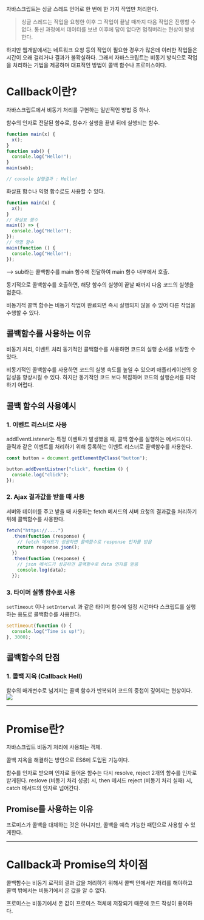 자바스크립트는 싱글 스레드 언어로 한 번에 한 가지 작업만 처리한다.

> 싱글 스레드는 작업을 요청한 이후 그 작업이 끝날 때까지 다음 작업은 진행할 수 없다. 통신 과정에서 데이터를 보낸 이후에 답이 없다면 멈춰버리는 현상이 발생한다.

하지만 웹개발에서는 네트워크 요청 등의 작업이 필요한 경우가 많은데 이러한 작업들은 시간이 오래 걸리거나 결과가 불확실하다.
그래서 자바스크립트는 비동기 방식으로 작업을 처리하는 기법을 제공하며 대표적인 방법이 콜백 함수나 프로미스이다.

# Callback이란?

자바스크립트에서 비동기 처리를 구현하는 일반적인 방법 중 하나.

함수의 인자로 전달된 함수로, 함수가 실행을 끝낸 뒤에 실행되는 함수.

```js
function main(x) {
  x();
}
function sub() {
  console.log("Hello!");
}
main(sub);

// console 실행결과 : Hello!
```

화살표 함수나 익명 함수로도 사용할 수 있다.

```js
function main(x) {
  x();
}
// 화살표 함수
main(() => {
  console.log("Hello!");
});
// 익명 함수
main(function () {
  console.log("Hello!");
});
```

--> sub라는 콜백함수를 main 함수에 전달하여 main 함수 내부에서 호출.

동기적으로 콜백함수를 호출하면, 해당 함수의 실행이 끝날 때까지 다음 코드의 실행을 멈춘다.

비동기적 콜백 함수는 비동기 작업이 완료되면 즉시 실행되지 않을 수 있어 다른 작업을 수행할 수 있다.

## 콜백함수를 사용하는 이유

비동기 처리, 이벤트 처리
동기적인 콜백함수를 사용하면 코드의 실행 순서를 보장할 수 있다.

비동기적인 콜백함수를 사용하면 코드의 실행 속도를 높일 수 있으며 애플리케이션의 응답성을 향상시킬 수 있다. 하지만 동기적인 코드 보다 복잡하며 코드의 실행순서를 파악하기 어렵다.

## 콜백 함수의 사용예시

### 1. 이벤트 리스너로 사용

addEventListener는 특정 이벤트가 발생했을 때, 콜백 함수를 실행하는 메서드이다.
클릭과 같은 이벤트를 처리하기 위해 등록하는 이벤트 리스너로 콜백함수를 사용한다.

```js
const button = document.getElementByClass("button");

button.addEventListner("click", function () {
  console.log("click");
});
```

### 2. Ajax 결과값을 받을 때 사용

서버와 데이터를 주고 받을 때 사용하는 fetch 메서드의 서버 요청의 결과값을 처리하기 위해 콜백함수를 사용한다.

```js
fetch("https://....")
  .then(function (response) {
    // fetch 메서드가 성공하면 콜백함수로 response 인자를 받음
    return response.json();
  })
  .then(function (response) {
    // json 메서드가 성공하면 콜백함수로 data 인자를 받음
    console.log(data);
  });
```

### 3. 타이머 실행 함수로 사용

`setTimeout` 이나 `setInterval` 과 같은 타이머 함수에 일정 시간마다 스크립트를 실행하는 용도로 콜백함수를 사용한다.

```js
setTimeout(function () {
  console.log("Time is up!");
}, 3000);
```

## 콜백함수의 단점

### 1. 콜백 지옥 (Callback Hell)

함수의 매개변수로 넘겨지는 콜백 함수가 반복되어 코드의 중첩이 깊어지는 현상이다.
![](https://velog.velcdn.com/images/kjwboa/post/f1704055-2e22-485c-9003-22e29eebca89/image.png)

---

# Promise란?

자바스크립트 비동기 처리에 사용되는 객체.

콜백 지옥을 해결하는 방안으로 ES6에 도입된 기능이다.

함수를 인자로 받으며 인자로 들어온 함수는 다시 resolve, reject 2개의 함수를 인자로 받게된다.
reslove (비동기 처리 성공) 시, then 메서드
reject (비동기 처리 실패) 시, catch 메서드의 인자로 넘어간다.

## Promise를 사용하는 이유

프로미스가 콜백을 대체하는 것은 아니지만, 콜백을 예측 가능한 패턴으로 사용할 수 있게한다.

---

# Callback과 Promise의 차이점

콜백함수는 비동기 로직의 결과 값을 처리하기 위해서 콜백 안에서만 처리를 해야하고 콜백 밖에서는 비동기에서 온 값을 알 수 없다.

프로미스는 비동기에서 온 값이 프로미스 객체에 저장되기 때문에 코드 작성이 용이하다.
